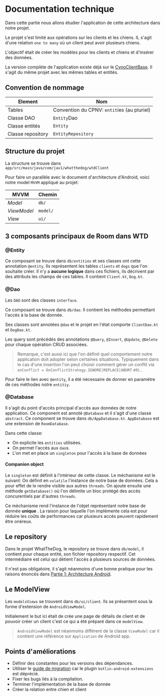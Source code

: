  # Documentation technique

Dans cette partie nous allons étudier l'application de cette architecture dans notre projet.

Le projet s'est limité aux opérations sur les clients et les chiens. IL s'agit d'une relation `one to many` où  un client peut avoir plusieurs chiens.

L'objectif était de créer les modèles pour les clients et chiens et d'insérer des données.

La version complète de l'application existe déjà sur le [CynoClientBase](https://github.com/cpnv-lvt/CynoClientBase). Il s'agit du même projet avec les mêmes tables et entités.

## Convention de nommage
|Element|Nom|
|---|---|
|Tables|Convention du CPNV: `entit`ies (au pluriel)|
|Classe DAO|`Entity`Dao|
|Classe entités|`Entity`|
|Classe repository|`EntityRepository`|

## Structure du projet

La structure se trouve dans `app/src/main/java/com/jav1/whatthedog/wtdClient`

Pour faire un parallèle avec le document d'architecture d'Android, voici notre model `MVVM` appliqué au projet:

| MVVM | Chemin |
|---|---|
|*Model*|`db/`|
|*ViewModel*|`model/`|
|*View*|`ui/`|


## 3 composants principaux de Room dans WTD

### @Entity
Ce composant se trouve dans `db/entities` et ses classes ont cette annotation `@entity`. 
Ils représentent les tables `clients` et `dogs` que l'on souhaite créer.
Il n'y a **aucune logique** dans ces fichiers, ils décrivent par des attributs les champs de ces tables.
Il contient `Client.kt`, `Dog.kt`.


### @Dao

Les `DAO` sont des classes `interface`.

Ce composant se trouve dans `db/dao`. Il contient les méthodes permettant l'accès à la base de donnée. 

Ses classes sont annotées `@dao` et le projet en l'état comporte `ClientDao.kt` et `DogDao.kt`.

Les query sont précédés des annotations `@Query`, `@Insert`, `@Update`, `@Delete` pour chaque opération CRUD associées.

> Remarque, c'est aussi ici que l'on définit quel comportement notre application doit adopter selon certaines situations. Typiquement dans le cas d'une insertion l'on peut choisir comment gérer un conflit via  `onConflict = OnConflictStrategy.IGNORE|REPLACE|ABORT` etc..

Pour faire le lien avec `@entity`, il a été nécessaire de donner en paramètre de ces méthodes notre `entitiy`.

### @Database
Il s'agit du point d'accès principal d'accès aux données de notre application.
Ce component est annoté `@Database` et il s'agit d'une classe `abstract`. Ce component se trouve dans `db/AppDatabase.kt`.
`AppDatabase` est une extension de `RoomDatabase`.

Dans cette classe:
- On explicite les `entities` utilisées.
- On permet l'accès aux `dao`s.
- L'on met en place un `singleton` pour l'accès à la base de données

#### Companion object
Le `singleton` est définit à l'intérieur de cette classe. 
Le méchanisme est le suivant: 
On définit en `volatile` l'instance de notre base de données. Cela a pour effet de le rendre visible aux autres `threads`.
On ajoute ensuite une méthode `getDatabase()` où l'on délimite un bloc protégé des accès concurentiels par d'autres `threads`.

Ce méchanisme rend l'instance de l'objet représentant notre base de donnée **unique** .
La raison pour laquelle l'on implémente cela est pour réduire les coûts de performances car plusieurs accès peuvent rapidement être onéreux.

## Le repository

Dans le projet WhatTheDog, le repository se trouve dans  `db/model`, il contient pour chaque entité, son fichier repository respectif.
Cet intermédiaire est celui qui détient l'accès à plusieurs sources de données.

Il n'est pas obligatoire, il s'agit néanmoins d'une bonne pratique pour les raisons énoncés dans  [Partie 1: Architecture Android](architecture_android_theorie.md).

## Le ModelView
Les `modelsViews` se trouvent dans `db/ui/client`. Ils se présentent sous la forme d'extension de `AndroidViewModel`.

Initialement le but ici était de crée une page de détails de client et de pouvoir créer un client c'est ce qui a été préparé dans ce `modelView`.  

> `AndroidViewModel` est néanmoins différent de la classe `ViewModel` car il contient une référence sur `Application` de Android app.

## Points d'améliorations

- Définir des constantes pour les versions des dépendances. 
- Utiliser le [guide de migration](https://goo.gle/kotlin-android-extensions-deprecation) car le plugin `kotlin-android-extensions` est déprécié.
- Fixer les bugs liés à la compilation.
- Terminer l'implémentation de la base de donnée
- Créer la relation entre chien et client

